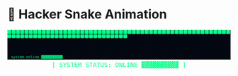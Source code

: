 # 🧠 Hacker Snake Animation

<div align="center">
  <img src="https://raw.githubusercontent.com/mrobi27/SNAKE/output/hacker-snake.svg" alt="Hacker Snake Animation" width="800"/>
  <br/>
  <code style="color:#00FF88; font-size:14px;">[ SYSTEM STATUS: ONLINE ▓▓▓▓▓▓▓▓▓▓ ]</code>
</div>
